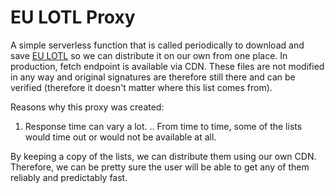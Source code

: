 # EU LOTL Proxy

A simple serverless function that is called periodically to download and save [EU LOTL](https://ec.europa.eu/tools/lotl/eu-lotl.xml) so we can distribute it on our own from one place. In production, fetch endpoint is available via CDN. These files are not modified in any way and original signatures are therefore still there and can be verified (therefore it doesn't matter where this list comes from).

Reasons why this proxy was created:

1. Response time can vary a lot.
.. From time to time, some of the lists would time out or would not be available at all.

By keeping a copy of the lists, we can distribute them using our own CDN. Therefore, we can be pretty sure the user will be able to get any of them reliably and predictably fast.
